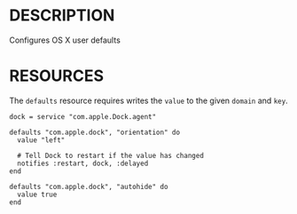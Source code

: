 DESCRIPTION
===========

Configures OS X user defaults

RESOURCES
=========

The `defaults` resource requires writes the `value` to the given `domain` and `key`.

    dock = service "com.apple.Dock.agent"

    defaults "com.apple.dock", "orientation" do
      value "left"

      # Tell Dock to restart if the value has changed
      notifies :restart, dock, :delayed
    end

    defaults "com.apple.dock", "autohide" do
      value true
    end
